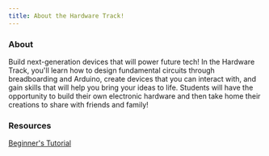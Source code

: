 ```yaml
---
title: About the Hardware Track!
---
```

### **About**
Build next-generation devices that will power future tech! In the Hardware Track, you'll learn how to design fundamental circuits through breadboarding and Arduino, create devices that you can interact with, and gain skills that will help you bring your ideas to life. Students will have the opportunity to build their own electronic hardware and then take home their creations to share with friends and family!

### **Resources**
[Beginner's Tutorial](https://learn.sparkfun.com/tutorials/where-do-i-start/all)
